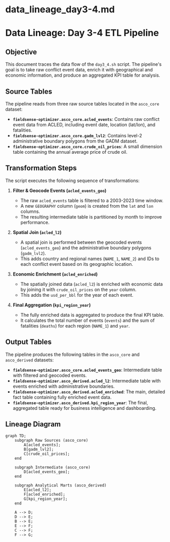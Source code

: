 # data_lineage_day3-4.md
# Data Lineage: Day 3-4 ETL Pipeline

## Objective

This document traces the data flow of the `day3_4.sh` script. The pipeline's goal is to take raw conflict event data, enrich it with geographical and economic information, and produce an aggregated KPI table for analysis.

## Source Tables

The pipeline reads from three raw source tables located in the `asco_core` dataset:

-   **`fieldsense-optimizer.asco_core.acled_events`**: Contains raw conflict event data from ACLED, including event date, location (lat/lon), and fatalities.
-   **`fieldsense-optimizer.asco_core.gadm_lvl2`**: Contains level-2 administrative boundary polygons from the GADM dataset.
-   **`fieldsense-optimizer.asco_core.crude_oil_prices`**: A small dimension table containing the annual average price of crude oil.

## Transformation Steps

The script executes the following sequence of transformations:

1.  **Filter & Geocode Events (`acled_events_geo`)**
    -   The raw `acled_events` table is filtered to a 2003-2023 time window.
    -   A new `GEOGRAPHY` column (`geom`) is created from the `lat` and `lon` columns.
    -   The resulting intermediate table is partitioned by month to improve performance.

2.  **Spatial Join (`acled_l2`)**
    -   A spatial join is performed between the geocoded events (`acled_events_geo`) and the administrative boundary polygons (`gadm_lvl2`).
    -   This adds country and regional names (`NAME_1`, `NAME_2`) and IDs to each conflict event based on its geographic location.

3.  **Economic Enrichment (`acled_enriched`)**
    -   The spatially joined data (`acled_l2`) is enriched with economic data by joining it with `crude_oil_prices` on the `year` column.
    -   This adds the `usd_per_bbl` for the year of each event.

4.  **Final Aggregation (`kpi_region_year`)**
    -   The fully enriched data is aggregated to produce the final KPI table.
    -   It calculates the total number of events (`events`) and the sum of fatalities (`deaths`) for each region (`NAME_1`) and `year`.

## Output Tables

The pipeline produces the following tables in the `asco_core` and `asco_derived` datasets:

-   **`fieldsense-optimizer.asco_core.acled_events_geo`**: Intermediate table with filtered and geocoded events.
-   **`fieldsense-optimizer.asco_derived.acled_l2`**: Intermediate table with events enriched with administrative boundaries.
-   **`fieldsense-optimizer.asco_derived.acled_enriched`**: The main, detailed fact table containing fully enriched event data.
-   **`fieldsense-optimizer.asco_derived.kpi_region_year`**: The final, aggregated table ready for business intelligence and dashboarding.

## Lineage Diagram

```mermaid
graph TD;
    subgraph Raw Sources (asco_core)
        A[acled_events];
        B[gadm_lvl2];
        C[crude_oil_prices];
    end

    subgraph Intermediate (asco_core)
        D[acled_events_geo];
    end

    subgraph Analytical Marts (asco_derived)
        E[acled_l2];
        F[acled_enriched];
        G[kpi_region_year];
    end

    A --> D;
    D --> E;
    B --> E;
    E --> F;
    C --> F;
    F --> G;